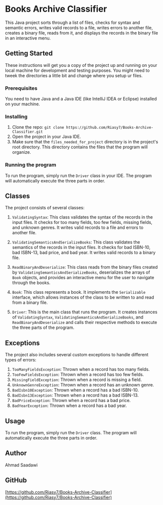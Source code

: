 # Books Archive Classifier

This Java project sorts through a list of files, checks for syntax and semantic errors, writes valid records to a file, writes errors to another file, creates a binary file, reads from it, and displays the records in the binary file in an interactive menu.

## Getting Started

These instructions will get you a copy of the project up and running on your local machine for development and testing purposes. You might need to tweek the directories a little bit and change where you setup ur files.

### Prerequisites

You need to have Java and a Java IDE (like IntelliJ IDEA or Eclipse) installed on your machine.

### Installing

1. Clone the repo: `git clone https://github.com/Riasy7/Books-Archive-Classifier.git`
2. Open the project in your Java IDE.
3. Make sure that the `files_needed_for_project` directory is in the project's root directory. This directory contains the files that the program will organize.

### Running the program

To run the program, simply run the `Driver` class in your IDE. The program will automatically execute the three parts in order.

## Classes

The project consists of several classes:

1. `ValidatingSyntax`: This class validates the syntax of the records in the input files. It checks for too many fields, too few fields, missing fields, and unknown genres. It writes valid records to a file and errors to another file.

2. `ValidatingSemanticsAndSerializeBooks`: This class validates the semantics of the records in the input files. It checks for bad ISBN-10, bad ISBN-13, bad price, and bad year. It writes valid records to a binary file.

3. `ReadBinaryAndDeserialize`: This class reads from the binary files created by `ValidatingSemanticsAndSerializeBooks`, deserializes the arrays of `Book` objects, and provides an interactive menu for the user to navigate through the books.

4. `Book`: This class represents a book. It implements the `Serializable` interface, which allows instances of the class to be written to and read from a binary file.

5. `Driver`: This is the main class that runs the program. It creates instances of `ValidatingSyntax`, `ValidatingSemanticsAndSerializeBooks`, and `ReadBinaryAndDeserialize` and calls their respective methods to execute the three parts of the program.

## Exceptions

The project also includes several custom exceptions to handle different types of errors:

1. `TooManyFieldsException`: Thrown when a record has too many fields.
2. `TooFewFieldsException`: Thrown when a record has too few fields.
3. `MissingFieldException`: Thrown when a record is missing a field.
4. `UnknownGenreException`: Thrown when a record has an unknown genre.
5. `BadIsbn10Exception`: Thrown when a record has a bad ISBN-10.
6. `BadIsbn13Exception`: Thrown when a record has a bad ISBN-13.
7. `BadPriceException`: Thrown when a record has a bad price.
8. `BadYearException`: Thrown when a record has a bad year.

## Usage

To run the program, simply run the `Driver` class. The program will automatically execute the three parts in order.

## Author

Ahmad Saadawi

## GitHub

[https://github.com/Riasy7/Books-Archive-Classifier](https://github.com/Riasy7/Books-Archive-Classifier)
